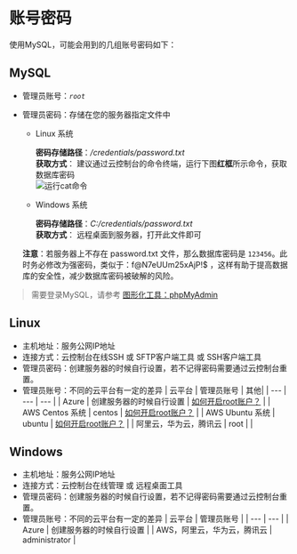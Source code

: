 # 账号密码

使用MySQL，可能会用到的几组账号密码如下：

## MySQL

* 管理员账号：*`root`*
* 管理员密码：存储在您的服务器指定文件中   

  - Linux 系统  

     **密码存储路径**：*/credentials/password.txt*    
     **获取方式**： 建议通过云控制台的命令终端，运行下图**红框**所示命令，获取数据库密码   
     ![运行cat命令](https://libs.websoft9.com/Websoft9/DocsPicture/zh/common/catdbpassword-websoft9.png)

  - Windows 系统  

     **密码存储路径**：*C:/credentials/password.txt*     
     **获取方式**： 远程桌面到服务器，打开此文件即可   

  **注意**：若服务器上不存在 password.txt 文件，那么数据库密码是 `123456`。此时务必修改为强密码，类似于：f@N7eUUm25xAjP!$ ，这样有助于提高数据库的安全性，减少数据库密码被破解的风险。

 > 需要登录MySQL，请参考 [图形化工具：phpMyAdmin](/zh/solution-phpmyadmin.md)


## Linux

* 主机地址：服务公网IP地址
* 连接方式：云控制台在线SSH 或 SFTP客户端工具 或 SSH客户端工具
* 管理员密码：创建服务器的时候自行设置，若不记得密码需要通过云控制台重置。
* 管理员账号：不同的云平台有一定的差异
   |  云平台   |  管理员账号   | 其他|
   | --- | --- | --- |
   |  Azure   |  创建服务器的时候自行设置   | [如何开启root账户？](https://support.websoft9.com/docs/azure/zh/server-login.html#示例2：启用系统root账号) |
   |  AWS Centos 系统   |  centos   | [如何开启root账户？](https://support.websoft9.com/docs/aws/zh/server-login.html#示例2：启用系统root账号) |
   |  AWS Ubuntu 系统  |  ubuntu   | [如何开启root账户？](https://support.websoft9.com/docs/aws/zh/server-login.html#示例2：启用系统root账号)  |
   |  阿里云，华为云，腾讯云   |  root   | |


## Windows

* 主机地址：服务公网IP地址
* 连接方式：云控制台在线管理 或 远程桌面工具
* 管理员密码：创建服务器的时候自行设置，若不记得密码需要通过云控制台重置。
* 管理员账号：不同的云平台有一定的差异
   |  云平台   |  管理员账号   |
   | --- | --- |
   |  Azure   |  创建服务器的时候自行设置   |
   |  AWS，阿里云，华为云，腾讯云   |  administrator   |